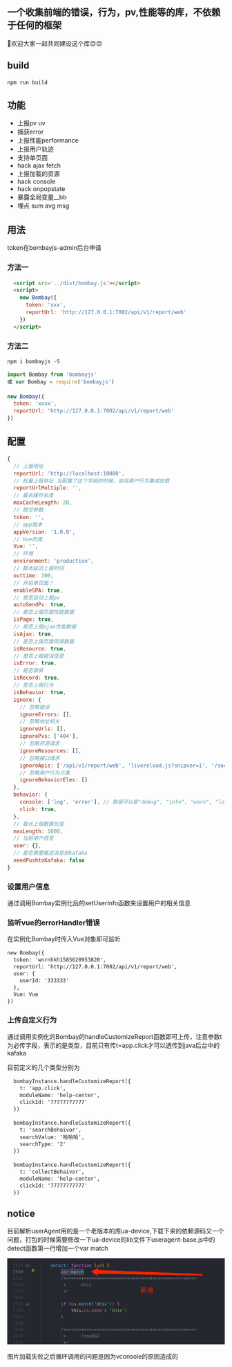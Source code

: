 ## 一个收集前端的错误，行为，pv,性能等的库，不依赖于任何的框架

👏欢迎大家一起共同建设这个库😊😊

##  build
```
npm run build
```

## 功能

* 上报pv uv
* 捕获error
* 上报性能performance
* 上报用户轨迹
* 支持单页面
* hack ajax fetch
* 上报加载的资源
* hack console
* hack onpopstate
* 暴露全局变量__bb
* 埋点 sum avg msg

## 用法

token在bombayjs-admin后台申请

### 方法一
```html
  <script src='../dist/bombay.js'></script>
  <script>
    new Bombay({
      token: 'xxx',
      reportUrl: 'http://127.0.0.1:7002/api/v1/report/web'
    })
  </script>
```

### 方法二
```
npm i bombayjs -S
```

```js
import Bombay from 'bombayjs'
或 var Bombay = require('bombayjs')

new Bombay({
  token: 'xxxx',
  reportUrl: 'http://127.0.0.1:7002/api/v1/report/web'
})
```

## 配置
```js
{
  // 上报地址
  reportUrl: 'http://localhost:10000',
  // 批量上报地址 当配置了这个字段的时候，会将用户行为集成加载
  reportUrlMultiple: '',
  // 最长缓存长度
  maxCacheLength: 20,
  // 提交参数
  token: '',
  // app版本
  appVersion: '1.0.0',
  // Vue的类
  Vue: '',
  // 环境
  environment: 'production',
  // 脚本延迟上报时间
  outtime: 300,
  // 开启单页面？
  enableSPA: true,
  // 是否自动上报pv
  autoSendPv: true,
  // 是否上报页面性能数据
  isPage: true,
  // 是否上报ajax性能数据
  isAjax: true,
  // 是否上报页面资源数据
  isResource: true,
  // 是否上报错误信息
  isError: true,
  // 是否录屏
  isRecord: true,
  // 是否上报行为
  isBehavior: true,
  ignore: {
    // 忽略错误
    ignoreErrors: [],
    // 忽略地址相关
    ignoreUrls: [],
    ignorePvs: ['404'],
    // 忽略资源请求
    ignoreResources: [],
    // 忽略接口请求
    ignoreApis: ['/api/v1/report/web', 'livereload.js?snipver=1', '/sockjs-node/info'],
    // 忽略用户行为元素
    ignoreBehaviorEles: []
  },
  behavior: {
    console: ['log', 'error'], // 取值可以是"debug", "info", "warn", "log", "error"
    click: true,
  },
  // 最长上报数据长度
  maxLength: 1000,
  // 当前用户信息
  user: {},
  // 是否需要推送消息到kafaka
  needPushtoKafaka: false
}

```

### 设置用户信息
通过调用Bombay实例化后的setUserInfo函数来设置用户的相关信息

### 监听vue的errorHandler错误
在实例化Bombay时传入Vue对象即可监听
```
new Bombay({
  token: 'wnrnhkh1585620953820',
  reportUrl: 'http://127.0.0.1:7002/api/v1/report/web',
  user: {
    userId: '333333'
  },
  Vue: Vue
})
```

### 上传自定义行为
通过调用实例化的Bombay的handleCustomizeReport函数即可上传，注意参数t为必传字段，表示的是类型，目前只有传t=app.click才可以透传到java后台中的kafaka

目前定义的几个类型分别为
```
  bombayInstance.handleCustomizeReport({
    t: 'app.click',
    moduleName: 'help-center',
    clickId: '77777777777'
  })

  bombayInstance.handleCustomizeReport({
    t: 'searchBehaivor',
    searchValue: '哈哈哈',
    searchType: '2'
  })

  bombayInstance.handleCustomizeReport({
    t: 'collectBehaivor',
    moduleName: 'help-center',
    clickId: '77777777777'
  })

```



## notice 
目前解析userAgent用的是一个老版本的库ua-device,下载下来的依赖源码又一个问题，打包的时候需要修改一下ua-device的lib文件下useragent-base.js中的detect函数第一行增加一个var match

![avatar](/example/fix.png)

图片加载失败之后循环调用的问题是因为vconsole的原因造成的
